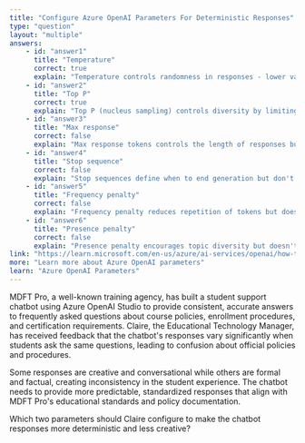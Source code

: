 ```yaml
---
title: "Configure Azure OpenAI Parameters For Deterministic Responses"
type: "question"
layout: "multiple"
answers:
    - id: "answer1"
      title: "Temperature"
      correct: true
      explain: "Temperature controls randomness in responses - lower values (closer to 0) make responses more deterministic and less creative, while higher values increase creativity."
    - id: "answer2"
      title: "Top P"
      correct: true
      explain: "Top P (nucleus sampling) controls diversity by limiting token selection - lower values make responses more focused and deterministic."
    - id: "answer3"
      title: "Max response"
      correct: false
      explain: "Max response tokens controls the length of responses but doesn't affect the deterministic nature or creativity of the content."
    - id: "answer4"
      title: "Stop sequence"
      correct: false
      explain: "Stop sequences define when to end generation but don't influence the deterministic behavior or creativity of the response content."
    - id: "answer5"
      title: "Frequency penalty"
      correct: false
      explain: "Frequency penalty reduces repetition of tokens but doesn't directly control deterministic behavior or creativity levels."
    - id: "answer6"
      title: "Presence penalty"
      correct: false
      explain: "Presence penalty encourages topic diversity but doesn't primarily control deterministic versus creative response generation."
link: "https://learn.microsoft.com/en-us/azure/ai-services/openai/how-to/completions"
more: "Learn more about Azure OpenAI parameters"
learn: "Azure OpenAI Parameters"
---
```


MDFT Pro, a well-known training agency, has built a student support chatbot using Azure OpenAI Studio to provide consistent, accurate answers to frequently asked questions about course policies, enrollment procedures, and certification requirements. Claire, the Educational Technology Manager, has received feedback that the chatbot's responses vary significantly when students ask the same questions, leading to confusion about official policies and procedures. 

Some responses are creative and conversational while others are formal and factual, creating inconsistency in the student experience. The chatbot needs to provide more predictable, standardized responses that align with MDFT Pro's educational standards and policy documentation.

Which two parameters should Claire configure to make the chatbot responses more deterministic and less creative?
